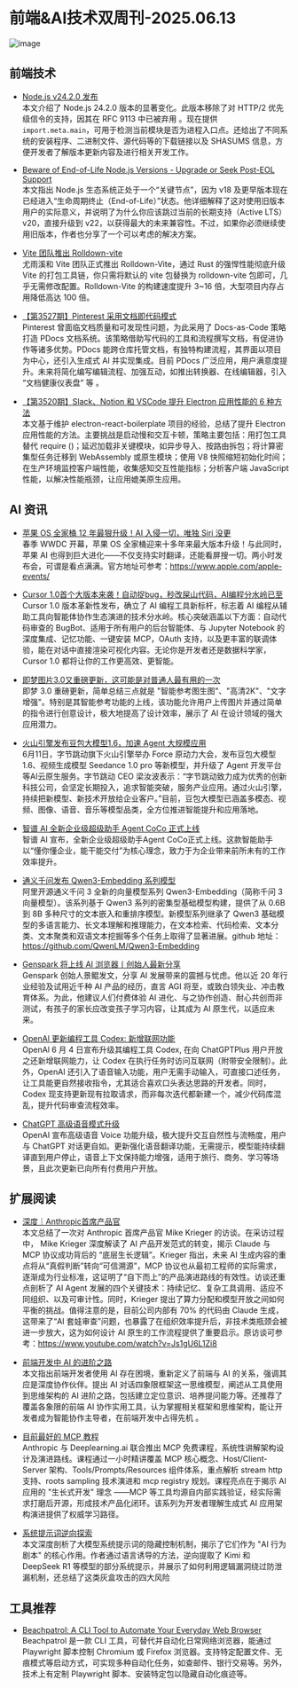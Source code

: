 # 前端&AI技术双周刊-2025.06.13
![image](https://gips1.baidu.com/it/u=1230423337,2523566156&fm=3028&app=3028&f=JPEG&fmt=auto&q=87&size=f2090_896)

## 前端技术
- [Node.js v24.2.0 发布](https://nodejs.org/en/blog/release/v24.2.0)
<br>本文介绍了 Node.js 24.2.0 版本的显著变化。此版本移除了对 HTTP/2 优先级信令的支持，因其在 RFC 9113 中已被弃用 。现在提供`import.meta.main`，可用于检测当前模块是否为进程入口点。还给出了不同系统的安装程序、二进制文件、源代码等的下载链接以及 SHASUMS 信息，方便开发者了解版本更新内容及进行相关开发工作。

- [Beware of End-of-Life Node.js Versions - Upgrade or Seek Post-EOL Support](https://nodejs.org/en/blog/announcements/node-18-eol-support)
<br>本文指出 Node.js 生态系统正处于一个“关键节点”，因为 v18 及更早版本现在已经进入“生命周期终止（End-of-Life）”状态。他详细解释了这对使用旧版本用户的实际意义，并说明了为什么你应该跳过当前的长期支持（Active LTS）v20，直接升级到 v22，以获得最大的未来兼容性。不过，如果你必须继续使用旧版本，作者也分享了一个可以考虑的解决方案。

- [Vite 团队推出 Rolldown-vite](https://vite.dev/guide/rolldown)
<br>尤雨溪和 Vite 团队正式推出 Rolldown-Vite，通过 Rust 的强悍性能彻底升级 Vite 的打包工具链，你只需将默认的 vite 包替换为 rolldown-vite 包即可，几乎无需修改配置。Rolldown-Vite 的构建速度提升 3~16 倍，大型项目内存占用降低高达 100 倍。

- [【第3527期】Pinterest 采用文档即代码模式](https://mp.weixin.qq.com/s/sqfaTd2JO_M2utSHDLCyiQ?t=mention&mt=doc&dt=sdk)
<br>Pinterest 曾面临文档质量和可发现性问题，为此采用了 Docs-as-Code 策略打造 PDocs 文档系统。该策略借助写代码的工具和流程撰写文档，有促进协作等诸多优势。PDocs 能跨仓库托管文档，有独特构建流程，其界面以项目为中心，还引入生成式 AI 并实现集成。目前 PDocs 广泛应用，用户满意度提升。未来将简化编写编辑流程、加强互动，如推出转换器、在线编辑器，引入 “文档健康仪表盘” 等 。

- [【第3520期】Slack、Notion 和 VSCode 提升 Electron 应用性能的 6 种方法](https://mp.weixin.qq.com/s/oel3fJpiFzik8alYbJkv3A?t=mention&mt=doc&dt=sdk)
<br>本文基于维护 electron-react-boilerplate 项目的经验，总结了提升 Electron 应用性能的方法。主要挑战是启动慢和交互卡顿，策略主要包括：用打包工具替代 require ()；延迟加载非关键模块，如异步导入、按路由拆包；将计算密集型任务迁移到 WebAssembly 或原生模块；使用 V8 快照缩短初始化时间；在生产环境监控客户端性能，收集感知交互性能指标；分析客户端 JavaScript 性能，以解决性能瓶颈，让应用媲美原生应用。

## AI 资讯
- [苹果 OS 全家桶 12 年最狠升级！AI 入侵一切，唯独 Siri 没更](https://juejin.cn/post/7513863217271242761)
<br>春季 WWDC 开幕，苹果 OS 全家桶迎来十多年来最大版本升级！与此同时，苹果 AI 也得到巨大进化——不仅支持实时翻译，还能看屏搜一切。两小时发布会，可谓是看点满满。官方地址可参考：https://www.apple.com/apple-events/

- [Cursor 1.0首个大版本来袭！自动捉bug，秒改屎山代码，AI编程分水岭已至](https://mp.weixin.qq.com/s/4zurzWK9f5xx48GJSDvjDA?t=mention&mt=doc&dt=sdk)
<br>Cursor 1.0 版本革新性发布，确立了 AI 编程工具新标杆，标志着 AI 编程从辅助工具向智能体协作生态演进的技术分水岭。核心突破涵盖以下方面：自动代码审查的 BugBot、适用于所有用户的后台智能体、与 Jupyter Notebook 的深度集成、记忆功能、一键安装 MCP，OAuth 支持，以及更丰富的联调体验，能在对话中直接渲染可视化内容。无论你是开发者还是数据科学家，Cursor 1.0 都将让你的工作更高效、更智能。

- [即梦图片3.0又重磅更新，这可能是对普通人最有用的一次](https://mp.weixin.qq.com/s/o_G7ZUKsf7CoYnJeMZLriQ?t=mention&mt=doc&dt=sdk)
<br>即梦 3.0 重磅更新，简单总结三点就是 "智能参考图生图"、"高清2K"、"文字增强"。特别是其智能参考功能的上线，该功能允许用户上传图片并通过简单的指令进行创意设计，极大地提高了设计效率，展示了 AI 在设计领域的强大应用潜力。

- [火山引擎发布豆包大模型1.6，加速 Agent 大规模应用](https://baijiahao.baidu.com/s?id=1834606894969995363&wfr=spider&for=pc)
<br>6月11日，字节跳动旗下火山引擎举办 Force 原动力大会，发布豆包大模型1.6、视频生成模型 Seedance 1.0 pro 等新模型，并升级了 Agent 开发平台等AI云原生服务。字节跳动 CEO 梁汝波表示：“字节跳动致力成为优秀的创新科技公司，会坚定长期投入，追求智能突破，服务产业应用。通过火山引擎，持续把新模型、新技术开放给企业客户。”目前，豆包大模型已涵盖多模态、视频、图像、语音、音乐等模型品类，全方位推进智能提升和应用落地。

- [智谱 AI 全新企业级超级助手 Agent CoCo 正式上线](https://mp.weixin.qq.com/s/3COowx-TJcJ2y13RvsXX2g)
<br>智谱 AI 宣布，全新企业级超级助手Agent CoCo正式上线。这款智能助手以“懂你懂企业，能干能交付”为核心理念，致力于为企业带来前所未有的工作效率提升。

- [通义千问发布 Qwen3-Embedding 系列模型](https://www.oschina.net/news/353877/qwen3-embedding)
<br>阿里开源通义千问 3 全新的向量模型系列 Qwen3-Embedding（简称千问 3 向量模型）。该系列基于 Qwen3 系列的密集型基础模型构建，提供了从 0.6B 到 8B 多种尺寸的文本嵌入和重排序模型。新模型系列继承了 Qwen3 基础模型的多语言能力、长文本理解和推理能力，在文本检索、代码检索、文本分类、文本聚类和双语文本挖掘等多个任务上取得了显著进展。github 地址：https://github.com/QwenLM/Qwen3-Embedding

- [Genspark 将上线 AI 浏览器丨创始人最新分享](https://mp.weixin.qq.com/s/yeEYFOs-0Y09Vs7BozOmFw?t=mention&mt=doc&dt=sdk)
<br>Genspark 创始人景鲲发文，分享 AI 发展带来的震撼与忧虑。他以近 20 年行业经验及试用近千种 AI 产品的经历，直言 AGI 将至，或致白领失业、冲击教育体系。为此，他建议人们付费体验 AI 进化、与之协作创造、耐心共创而非测试，有孩子的家长应改变孩子学习内容，让其成为 AI 原生代，以适应未来。 

- [OpenAl 更新编程工具 Codex: 新增联网功能](https://baijiahao.baidu.com/s?id=1833949433226481055&wfr=spider&for=pc)
<br>OpenAl 6 月 4 日宣布升级其编程工具 Codex, 在向 ChatGPTPlus 用户开放之还新增联网能力，让 Codex 在执行任务时访问互联网（附带安全限制）。此外，OpenAI 还引入了语音输入功能，用户无需手动输入，可直接口述任务，让工具能更自然接收指令，尤其适合喜欢口头表达思路的开发者。同时，Codex 现支持更新现有拉取请求，而非每次迭代都新建一个，减少代码库混乱，提升代码审查流程效率。

- [ChatGPT 高级语音模式升级](https://help.openai.com/en/articles/9617425-advanced-voice-mode-faq)
<br>OpenAI 宣布高级语音 Voice 功能升级，极大提升交互自然性与流畅度，用户与 ChatGPT 对话更自如。更新强化语音翻译功能，无需提示，模型能持续翻译直到用户停止，语音上下文保持能力增强，适用于旅行、商务、学习等场景，且此次更新已向所有付费用户开放。

## 扩展阅读
- [深度｜Anthropic首席产品官](https://mp.weixin.qq.com/s/d7cgpW1IqMOwk0kGFeXsjQ?t=mention&mt=doc&dt=sdk)
<br>本文总结了一次对 Anthropic 首席产品官 Mike Krieger 的访谈。在采访过程中， Mike Krieger 深度解读了 AI 产品开发范式的转变，揭示 Claude 与 MCP 协议成功背后的 “底层生长逻辑”。Krieger 指出，未来 AI 生成内容的重点将从“真假判断”转向“可信溯源”，MCP 协议也从最初工程师的实际需求，逐渐成为行业标准，这证明了“自下而上”的产品演进路线的有效性。访谈还重点剖析了 AI Agent 发展的四个关键技术：持续记忆、复杂工具调用、适应不同组织、以及可审计性。同时，Krieger 提出了算力分配和模型开放之间如何平衡的挑战。值得注意的是，目前公司内部有 70% 的代码由 Claude 生成，这带来了“AI 套娃审查”问题，也暴露了在组织效率提升后，非技术类瓶颈会被进一步放大，这为如何设计 AI 原生的工作流程提供了重要启示。原访谈可参考：https://www.youtube.com/watch?v=Js1gU6L1Zi8

- [前端开发中 AI 的进阶之路](https://mp.weixin.qq.com/s/YfIDI9rIPq1KSnsozKeQ4g?t=mention&mt=doc&dt=sdk)
<br>本文指出前端开发者使用 AI 存在困境，重新定义了前端与 AI 的关系，强调其应是深度协作伙伴。提出 AI 对话四象限框架这一思维模型，阐述从工具使用到思维架构的 AI 进阶之路，包括建立定位意识、培养提问能力等。还推荐了覆盖各象限的前端 AI 协作实用工具，认为掌握相关框架和思维架构，能让开发者成为智能协作主导者，在前端开发中占得先机 。

- [目前最好的 MCP 教程](https://www.deeplearning.ai/short-courses/mcp-build-rich-context-ai-apps-with-anthropic/)
<br>Anthropic 与 Deeplearning.ai 联合推出 MCP 免费课程，系统性讲解架构设计及演进路线。课程通过一小时精讲覆盖 MCP 核心概念、Host/Client-Server 架构、Tools/Prompts/Resources 组件体系，重点解析 stream http 支持、roots sampling 技术演进和 mcp registry 规划。课程亮点在于揭示 AI 应用的 "生长式开发" 理念 ——MCP 等工具均源自内部实践验证，经实际需求打磨后开源，形成技术产品化闭环。该系列为开发者理解生成式 AI 应用架构演进提供了权威学习路径。

- [系统提示词逆向探索](https://mp.weixin.qq.com/s/TVLWD6uG9DzDq_uC7Im6mQ?t=mention&mt=doc&dt=sdk)
<br>本文深度剖析了大模型系统提示词的隐藏控制机制，揭示了它们作为 "AI 行为剧本" 的核心作用。作者通过语言诱导的方法，逆向提取了 Kimi 和 DeepSeek R1 等模型的部分系统提示，并展示了如何利用逻辑漏洞绕过防泄漏机制，还总结了这类灰盒攻击的四大风险

## 工具推荐
- [Beachpatrol: A CLI Tool to Automate Your Everyday Web Browser](https://github.com/sebastiancarlos/beachpatrol)
<br>Beachpatrol 是一款 CLI 工具，可替代并自动化日常网络浏览器，能通过 Playwright 脚本控制 Chromium 或 Firefox 浏览器。支持特定配置文件、无痕模式等启动方式，可实现多种自动化任务，如查邮件、银行交易等。另外，技术上有定制 Playwright 脚本、安装特定包以隐藏自动化痕迹等。

